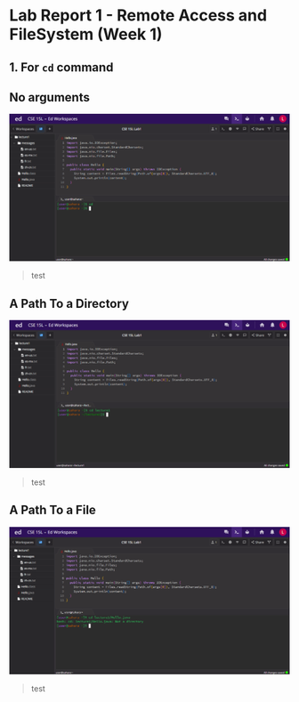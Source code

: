 # Lab Report 1 - Remote Access and FileSystem (Week 1)
## 1. For `cd` command

**No arguments**
---
![Image](1.cd(NoArgument).png)
> test

**A Path To a Directory**
---
![Image](2.cd(PathDirectory).png)
> test

**A Path To a File**
---
![Image](3.cd(PathFile).png)
> test
